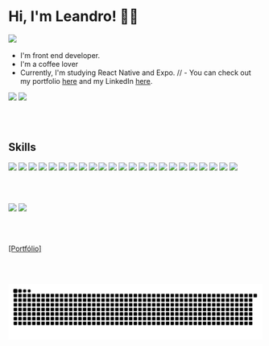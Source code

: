 # Hi, I'm Leandro! 🖖🏼
<img src="https://hits.seeyoufarm.com/api/count/incr/badge.svg?url=https%3A%2F%2Fgithub.com%2Falvesxdani&count_bg=%2379C83D&title_bg=%23555555&icon=&icon_color=%23E7E7E7&title=hits&edge_flat=false"/>

 - I'm front end developer.
 - I'm a coffee lover
 - Currently, I'm studying React Native and Expo.
// - You can check out my portfolio [here]() and my LinkedIn [here](https://www.linkedin.com/in/leandro-ribeiroc).

<div>
<img src="https://github-readme-stats.vercel.app/api?username=alvesxdani&hide=contribs&theme=radical" style="width: calc(100% - 50%);">
<img src="https://github-readme-stats.vercel.app/api/top-langs/?username=alvQesxdani&theme=radical&layout=compact" style="width: calc(100% - 50%);">
</div>

<br><br>

## Skills
<div>
<img src="https://cdn.jsdelivr.net/gh/devicons/devicon/icons/html5/html5-original-wordmark.svg" width="40"/>
<img src="https://cdn.jsdelivr.net/gh/devicons/devicon/icons/css3/css3-plain-wordmark.svg" width="40"/>
<img src="https://cdn.jsdelivr.net/gh/devicons/devicon/icons/javascript/javascript-plain.svg" width="40"/>
 <img src="https://cdn.jsdelivr.net/gh/devicons/devicon/icons/typescript/typescript-original.svg" width="40"/>
 <img src="https://cdn.jsdelivr.net/gh/devicons/devicon/icons/react/react-original.svg" width="40"/>
<img src="https://cdn.jsdelivr.net/gh/devicons/devicon@latest/icons/nextjs/nextjs-original.svg" width="40" />
<img src="https://cdn.jsdelivr.net/gh/devicons/devicon@latest/icons/vuejs/vuejs-original.svg" width="40" />
<img src="https://cdn.jsdelivr.net/gh/devicons/devicon@latest/icons/nuxtjs/nuxtjs-original.svg" width="40" />
<img src="https://cdn.jsdelivr.net/gh/devicons/devicon@latest/icons/jquery/jquery-original.svg" width="40" />
<img src="https://cdn.jsdelivr.net/gh/devicons/devicon@latest/icons/redux/redux-original.svg" width="40" />
 <img src="https://cdn.jsdelivr.net/gh/devicons/devicon/icons/sass/sass-original.svg" width="40"/>
<img src="https://cdn.jsdelivr.net/gh/devicons/devicon/icons/less/less-plain-wordmark.svg" width="40" />
<img src="https://cdn.jsdelivr.net/gh/devicons/devicon@latest/icons/bootstrap/bootstrap-original.svg" width="40" />
<img src="https://cdn.jsdelivr.net/gh/devicons/devicon@latest/icons/tailwindcss/tailwindcss-original.svg" width="40" />
<img src="https://cdn.jsdelivr.net/gh/devicons/devicon/icons/django/django-plain.svg" width="40"/>
<img src="https://cdn.jsdelivr.net/gh/devicons/devicon/icons/git/git-original.svg" width="40"/>
<img src="https://cdn.jsdelivr.net/gh/devicons/devicon/icons/npm/npm-original-wordmark.svg" width="40"/>
 <img src="https://cdn.jsdelivr.net/gh/devicons/devicon/icons/gulp/gulp-plain.svg" width="40"/>
 <img src="https://cdn.jsdelivr.net/gh/devicons/devicon/icons/grunt/grunt-line-wordmark.svg" width="40"/>
<img src="https://cdn.jsdelivr.net/gh/devicons/devicon@latest/icons/cypressio/cypressio-original.svg" width="40" />
 <img src="https://cdn.jsdelivr.net/gh/devicons/devicon@latest/icons/jest/jest-plain.svg" width="40" />
<img src="https://cdn.jsdelivr.net/gh/devicons/devicon@latest/icons/firebase/firebase-original.svg" width="40" />
<img src="https://cdn.jsdelivr.net/gh/devicons/devicon@latest/icons/prisma/prisma-original.svg" width="40" />
<!-- <img src="https://cdn.jsdelivr.net/gh/devicons/devicon@latest/icons/mongodb/mongodb-original-wordmark.svg" width="40" /> -->
<!-- <img src="https://cdn.jsdelivr.net/gh/devicons/devicon@latest/icons/express/express-original.svg" width="40" /> -->
</div>

<br><br>

<div>
  <a href = "mailto:danielamoreira.dev@gmail.com"><img src="https://img.shields.io/badge/-Email-%23333?style=for-the-badge&logo=gmail&logoColor=white" target="_blank"></a>
  <a href="https://www.linkedin.com/in/leandro-ribeiroc" target="_blank"><img src="https://img.shields.io/badge/-LinkedIn-%230077B5?style=for-the-badge&logo=linkedin&logoColor=white" target="_blank"></a> 
</div>

<br><br>

<div>
<a href="">[Portfólio]</a>
</div>

<br><br>

![Snake animation](https://github.com/alvesxdani/alvesxdani/blob/output/github-contribution-grid-snake-dark.svg)
